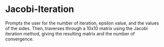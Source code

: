 # Jacobi-Iteration

Prompts the user for the number of iteration, epsilon value, and the values of the sides. 
Then, traverses through a 10x10 matrix using the Jacobi iteration method, giving the resulting matrix and the number of convergence.  

